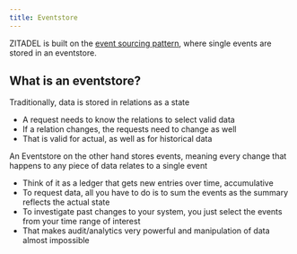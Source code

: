 ```yaml
---
title: Eventstore
---
```


ZITADEL is built on the [event sourcing pattern](architecture), where single events are stored in an eventstore.

## What is an eventstore?

Traditionally, data is stored in relations as a state

- A request needs to know the relations to select valid data
- If a relation changes,  the requests need to change as well
- That is valid for actual, as well as for historical data

An Eventstore on the other hand stores events, meaning every change that happens to any piece of data relates to a single event

- Think of it as a ledger that gets new entries over time, accumulative
- To request data, all you have to do is to sum the events as the summary reflects the actual state
- To investigate past changes to your system, you just select the events from your time range of interest
- That makes audit/analytics very powerful and manipulation of data almost impossible